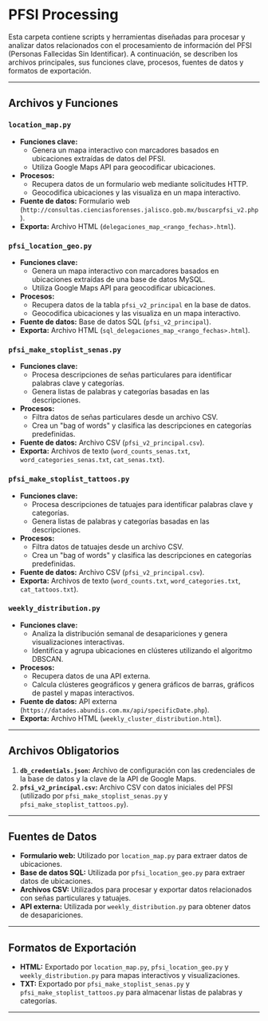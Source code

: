 # PFSI Processing

Esta carpeta contiene scripts y herramientas diseñadas para procesar y analizar datos relacionados con el procesamiento de información del PFSI (Personas Fallecidas Sin Identificar). A continuación, se describen los archivos principales, sus funciones clave, procesos, fuentes de datos y formatos de exportación.

---

## Archivos y Funciones

### `location_map.py`
- **Funciones clave:**
  - Genera un mapa interactivo con marcadores basados en ubicaciones extraídas de datos del PFSI.
  - Utiliza Google Maps API para geocodificar ubicaciones.
- **Procesos:**
  - Recupera datos de un formulario web mediante solicitudes HTTP.
  - Geocodifica ubicaciones y las visualiza en un mapa interactivo.
- **Fuente de datos:** Formulario web (`http://consultas.cienciasforenses.jalisco.gob.mx/buscarpfsi_v2.php`).
- **Exporta:** Archivo HTML (`delegaciones_map_<rango_fechas>.html`).

### `pfsi_location_geo.py`
- **Funciones clave:**
  - Genera un mapa interactivo con marcadores basados en ubicaciones extraídas de una base de datos MySQL.
  - Utiliza Google Maps API para geocodificar ubicaciones.
- **Procesos:**
  - Recupera datos de la tabla `pfsi_v2_principal` en la base de datos.
  - Geocodifica ubicaciones y las visualiza en un mapa interactivo.
- **Fuente de datos:** Base de datos SQL (`pfsi_v2_principal`).
- **Exporta:** Archivo HTML (`sql_delegaciones_map_<rango_fechas>.html`).

### `pfsi_make_stoplist_senas.py`
- **Funciones clave:**
  - Procesa descripciones de señas particulares para identificar palabras clave y categorías.
  - Genera listas de palabras y categorías basadas en las descripciones.
- **Procesos:**
  - Filtra datos de señas particulares desde un archivo CSV.
  - Crea un "bag of words" y clasifica las descripciones en categorías predefinidas.
- **Fuente de datos:** Archivo CSV (`pfsi_v2_principal.csv`).
- **Exporta:** Archivos de texto (`word_counts_senas.txt`, `word_categories_senas.txt`, `cat_senas.txt`).

### `pfsi_make_stoplist_tattoos.py`
- **Funciones clave:**
  - Procesa descripciones de tatuajes para identificar palabras clave y categorías.
  - Genera listas de palabras y categorías basadas en las descripciones.
- **Procesos:**
  - Filtra datos de tatuajes desde un archivo CSV.
  - Crea un "bag of words" y clasifica las descripciones en categorías predefinidas.
- **Fuente de datos:** Archivo CSV (`pfsi_v2_principal.csv`).
- **Exporta:** Archivos de texto (`word_counts.txt`, `word_categories.txt`, `cat_tattoos.txt`).

### `weekly_distribution.py`
- **Funciones clave:**
  - Analiza la distribución semanal de desapariciones y genera visualizaciones interactivas.
  - Identifica y agrupa ubicaciones en clústeres utilizando el algoritmo DBSCAN.
- **Procesos:**
  - Recupera datos de una API externa.
  - Calcula clústeres geográficos y genera gráficos de barras, gráficos de pastel y mapas interactivos.
- **Fuente de datos:** API externa (`https://datades.abundis.com.mx/api/specificDate.php`).
- **Exporta:** Archivo HTML (`weekly_cluster_distribution.html`).

---

## Archivos Obligatorios

1. **`db_credentials.json`:** Archivo de configuración con las credenciales de la base de datos y la clave de la API de Google Maps.
2. **`pfsi_v2_principal.csv`:** Archivo CSV con datos iniciales del PFSI (utilizado por `pfsi_make_stoplist_senas.py` y `pfsi_make_stoplist_tattoos.py`).

---

## Fuentes de Datos

- **Formulario web:** Utilizado por `location_map.py` para extraer datos de ubicaciones.
- **Base de datos SQL:** Utilizada por `pfsi_location_geo.py` para extraer datos de ubicaciones.
- **Archivos CSV:** Utilizados para procesar y exportar datos relacionados con señas particulares y tatuajes.
- **API externa:** Utilizada por `weekly_distribution.py` para obtener datos de desapariciones.

---

## Formatos de Exportación

- **HTML:** Exportado por `location_map.py`, `pfsi_location_geo.py` y `weekly_distribution.py` para mapas interactivos y visualizaciones.
- **TXT:** Exportado por `pfsi_make_stoplist_senas.py` y `pfsi_make_stoplist_tattoos.py` para almacenar listas de palabras y categorías.

---